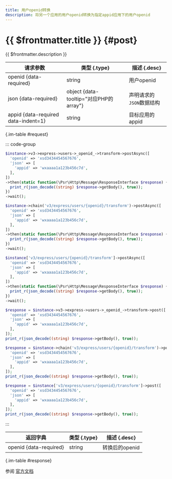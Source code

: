 ```yaml
---
title: 用户openid转换
description: 将另一个应用的用户openid转换为指定appid应用下的用户openid
---
```


# {{ $frontmatter.title }} {#post}

{{ $frontmatter.description }}

| 请求参数 | 类型 {.type} | 描述 {.desc}
| --- | --- | ---
| openid {data-required} | string | 用户openid
| json {data-required} | object {data-tooltip="对应PHP的array"} | 声明请求的`JSON`数据结构
| appid {data-required data-indent=1} | string | 目标应用的appid

{.im-table #request}

::: code-group

```php [异步纯链式]
$instance->v3->express->users->_openid_->transform->postAsync([
  'openid' => 'xsd3434454567676',
  'json' => [
    'appid' => 'wxaaaa1a123b456c7d',
  ],
])
->then(static function(\Psr\Http\Message\ResponseInterface $response) {
  print_r(json_decode((string) $response->getBody(), true));
})
->wait();
```

```php [异步声明式]
$instance->chain('v3/express/users/{openid}/transform')->postAsync([
  'openid' => 'xsd3434454567676',
  'json' => [
    'appid' => 'wxaaaa1a123b456c7d',
  ],
])
->then(static function(\Psr\Http\Message\ResponseInterface $response) {
  print_r(json_decode((string) $response->getBody(), true));
})
->wait();
```

```php [异步属性式]
$instance['v3/express/users/{openid}/transform']->postAsync([
  'openid' => 'xsd3434454567676',
  'json' => [
    'appid' => 'wxaaaa1a123b456c7d',
  ],
])
->then(static function(\Psr\Http\Message\ResponseInterface $response) {
  print_r(json_decode((string) $response->getBody(), true));
})
->wait();
```

```php [同步纯链式]
$response = $instance->v3->express->users->_openid_->transform->post([
  'openid' => 'xsd3434454567676',
  'json' => [
    'appid' => 'wxaaaa1a123b456c7d',
  ],
]);
print_r(json_decode((string) $response->getBody(), true));
```

```php [同步声明式]
$response = $instance->chain('v3/express/users/{openid}/transform')->post([
  'openid' => 'xsd3434454567676',
  'json' => [
    'appid' => 'wxaaaa1a123b456c7d',
  ],
]);
print_r(json_decode((string) $response->getBody(), true));
```

```php [同步属性式]
$response = $instance['v3/express/users/{openid}/transform']->post([
  'openid' => 'xsd3434454567676',
  'json' => [
    'appid' => 'wxaaaa1a123b456c7d',
  ],
]);
print_r(json_decode((string) $response->getBody(), true));
```

:::

| 返回字典 | 类型 {.type} | 描述 {.desc}
| --- | --- | ---
| openid {data-required}| string | 转换后的openid

{.im-table #response}

参阅 [官方文档](https://pay.weixin.qq.com/wiki/doc/apiv3_partner/Offline/apis/chapter4_9_1.shtml)
